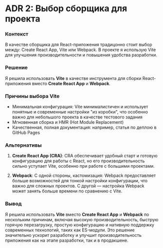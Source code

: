 # ADR 2: Выбор сборщика для проекта

### Контекст

В качестве сборщика для React-приложения традицонно стоит выбор между: Create React App, Vite или Webpack. В проекте я использую Vite для улучшения производительности и повышения удобства разработки.

### Решение

Я решила использовать **Vite** в качестве инструмента для сборки React-приложения вместо **Create React App** и **Webpack**.

### Причины выбора Vite

- Минимальная конфигурация: Vite минималистичен и использует понятные и современные настройки "из коробки", что особенно важно для небольшого проекта в качестве тестового задания
- Мгновенная сборка и HMR (Hot Module Replacement)
- Качественная, полная документация: например, статья по деплою в GitHub Pages

### Альтернативы

1. **Create React App (CRA)**:
CRA обеспечивает удобный старт и готовую конфигурацию для работы с React, но его производительность сильно уступает Vite, особенно при работе с большими проектами.

1. **Webpack**:
С одной стороны, кастомизация: Webpack предоставляет больше возможностей для тонкой настройки конфигурации, что важно для сложных проектов.
С другой — настройка Webpack может занять больше времени по сравнению с Vite.

### Вывод

Я решила использовать **Vite** вместо **Create React App** и **Webpack** по нескольким причинам, включая высокую производительность, быструю горячую перезагрузку, простую конфигурацию и нативную поддержку современных технологий, таких как ES-модули. Это решение значительно ускорит разработку и улучшит производительность приложения как на этапе разработки, так и в продакшене.